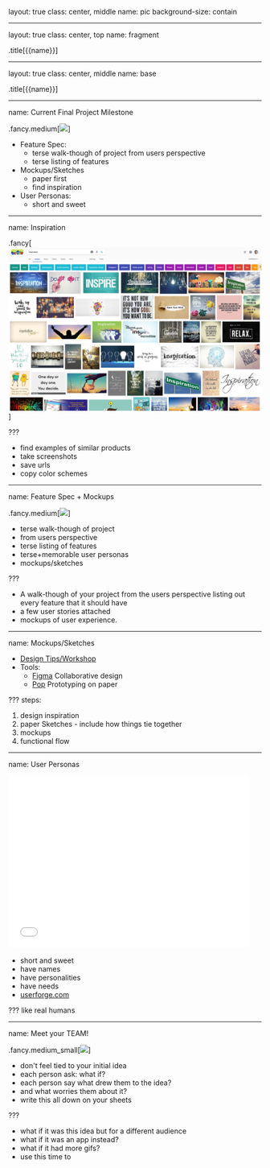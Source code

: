 layout: true
class: center, middle
name: pic
background-size: contain

---

layout: true
class: center, top
name: fragment

.title[{{name}}]

---
layout: true
class: center, middle
name: base

.title[{{name}}]


---
name: Current Final Project Milestone


.fancy.medium[![](http://i.giphy.com/13NR9a0aYuYMy4.gif)]

* Feature Spec:
  * terse walk-though of project from users perspective
  * terse listing of features
* Mockups/Sketches
  * paper first
  * find inspiration
* User Personas:
  * short and sweet


---
name: Inspiration

.fancy[![](img/inspiration.jpg)]


???
* find examples of similar products
* take screenshots
* save urls
* copy color schemes




---
name: Feature Spec + Mockups

 .fancy.medium[![](http://i.giphy.com/13NR9a0aYuYMy4.gif)]

* terse walk-though of project
* from users perspective
* terse listing of features
* terse+memorable user personas
* mockups/sketches

???
* A walk-though of your project from the users perspective listing out every feature that it should have
* a few user stories attached
* mockups of user experience.


---
name: Mockups/Sketches


* [Design Tips/Workshop](../03_design)
* Tools:
  * [Figma](https://www.figma.com/) Collaborative design
  * [Pop](https://marvelapp.com/pop/) Prototyping on paper

???
steps:
1. design inspiration
1. paper Sketches - include how things tie together
1. mockups
1. functional flow

---
name: User Personas

<iframe src="//giphy.com/embed/wnSp3l5BtWWNq" width="480" height="342" frameBorder="0" class="giphy-embed" allowFullScreen></iframe>

* short and sweet
* have names
* have personalities
* have needs
* [userforge.com](http://userforge.com)

???
like real humans



<!-- name: Scaffolding

 .fancy.medium[![](http://i.giphy.com/GWbMbUysgsIda.gif)]

* initial code scaffolding
* tools and frameworks chosen
* team has local dev environment set up


* Initial code scaffolding started
* component plan
* tools and frameworks chosen
* everybody has local dev environment set up -->




<!-- 
name: Dev Site Up (client+server)

 .fancy.medium[![](http://i.giphy.com/IU9JNuUSmxZTy.gif)]

* dev site up
* basic flow in place:
  * db ⇆ server api ⇆ frontend

* Dev site goes live allowing people to see basic flow (components hitting api endpoints pulling data from database).
* initial wiring is in place so things are talking to each other -->






<!-- name: Pre-Demo Bug Hunt

<iframe src="//giphy.com/embed/VBVY9IJKDxwHK?hideSocial=true" width="242.8571428571429" height="380" frameBorder="0" class="giphy-embed" allowFullScreen></iframe>

* week prior to final demos!
* bug bounty!
* git issues
* PRs


* In class session of breaking each others projects to reveal bugs and give last minute feedback.
*  We'll offer bug rewards in the form of snacks!
* Bugs will need to be submitted in the form of git issues on each others repositories
* PR's are extra credit! -->



<!-- 
name: Final Project Demos

 .fancy.medium[![](http://i.giphy.com/p9O75RBS946He.gif)]

* open to public!
* motivate idea, show in action, discuss challenges
* user testing


* Final presentation of project. Open to public.
* Motivate the idea, show it in action, discuss challenges
* will be in hanover inn ballroom!
 -->



---
name: Meet your TEAM!

 .fancy.medium_small[![](http://i.giphy.com/p9O75RBS946He.gif)]

* don't feel tied to your initial idea
* each person ask: what if?
* each person say what drew them to the idea?
* and what worries them about it?
* write this all down on your sheets

???
* what if it was this idea but for a different audience
* what if it was an app instead?
* what if it had more gifs?
* use this time to
